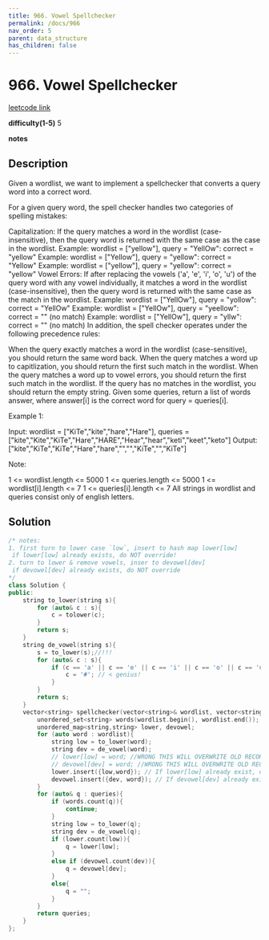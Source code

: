 ```yaml
---
title: 966. Vowel Spellchecker
permalink: /docs/966
nav_order: 5
parent: data_structure
has_children: false
---
```

# 966. Vowel Spellchecker
[leetcode link](https://leetcode.com/problems/vowel-spellchecker/)

**difficulty(1-5)** 
5

**notes**   


## Description
Given a wordlist, we want to implement a spellchecker that converts a query word into a correct word.

For a given query word, the spell checker handles two categories of spelling mistakes:

Capitalization: If the query matches a word in the wordlist (case-insensitive), then the query word is returned with the same case as the case in the wordlist.
Example: wordlist = ["yellow"], query = "YellOw": correct = "yellow"
Example: wordlist = ["Yellow"], query = "yellow": correct = "Yellow"
Example: wordlist = ["yellow"], query = "yellow": correct = "yellow"
Vowel Errors: If after replacing the vowels ('a', 'e', 'i', 'o', 'u') of the query word with any vowel individually, it matches a word in the wordlist (case-insensitive), then the query word is returned with the same case as the match in the wordlist.
Example: wordlist = ["YellOw"], query = "yollow": correct = "YellOw"
Example: wordlist = ["YellOw"], query = "yeellow": correct = "" (no match)
Example: wordlist = ["YellOw"], query = "yllw": correct = "" (no match)
In addition, the spell checker operates under the following precedence rules:

When the query exactly matches a word in the wordlist (case-sensitive), you should return the same word back.
When the query matches a word up to capitlization, you should return the first such match in the wordlist.
When the query matches a word up to vowel errors, you should return the first such match in the wordlist.
If the query has no matches in the wordlist, you should return the empty string.
Given some queries, return a list of words answer, where answer[i] is the correct word for query = queries[i].

 

Example 1:

Input: wordlist = ["KiTe","kite","hare","Hare"], queries = ["kite","Kite","KiTe","Hare","HARE","Hear","hear","keti","keet","keto"]
Output: ["kite","KiTe","KiTe","Hare","hare","","","KiTe","","KiTe"]
 

Note:

1 <= wordlist.length <= 5000
1 <= queries.length <= 5000
1 <= wordlist[i].length <= 7
1 <= queries[i].length <= 7
All strings in wordlist and queries consist only of english letters.

## Solution

```c++
/* notes:
1. first turn to lower case `low`, insert to hash map lower[low]
 if lower[low] already exists, do NOT override!
2. turn to lower & remove vowels, inser to devowel[dev]
 if devowel[dev] already exists, do NOT override
*/
class Solution {
public:
    string to_lower(string s){
        for (auto& c : s){
            c = tolower(c);
        }
        return s;
    }
    string de_vowel(string s){
        s = to_lower(s);//!!!
        for (auto& c : s){
            if (c == 'a' || c == 'e' || c == 'i' || c == 'o' || c == 'u'){
                c = '#'; // < genius!
            }
        }
        return s;
    }
    vector<string> spellchecker(vector<string>& wordlist, vector<string>& queries) {
        unordered_set<string> words(wordlist.begin(), wordlist.end());
        unordered_map<string,string> lower, devowel;
        for (auto word : wordlist){
            string low = to_lower(word);
            string dev = de_vowel(word);
            // lower[low] = word; //WRONG THIS WILL OVERWRITE OLD RECORD
            // devowel[dev] = word; //WRONG THIS WILL OVERWRITE OLD RECORD
            lower.insert({low,word}); // If lower[low] already exist, do nothing
            devowel.insert({dev, word}); // If devowel[dev] already exist, do nothing
        }
        for (auto& q : queries){
            if (words.count(q)){
                continue;
            }
            string low = to_lower(q);
            string dev = de_vowel(q);
            if (lower.count(low)){
                q = lower[low];
            }
            else if (devowel.count(dev)){
                q = devowel[dev];
            }
            else{
                q = "";
            }
        } 
        return queries;
    }
};
```

<!-- 
Default label
{: .label }

Blue label
{: .label .label-blue }

Stable
{: .label .label-green }

New release
{: .label .label-purple }

Coming soon
{: .label .label-yellow }

Deprecated
{: .label .label-red } -->

